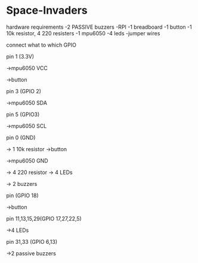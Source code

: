 # Space-Invaders
hardware requirements
-2 PASSIVE buzzers
-RPI
-1 breadboard
-1 button
-1 10k resistor, 4 220 resisters
-1 mpu6050
-4 leds
-jumper wires


connect what to which GPIO

pin 1 (3.3V)

->mpu6050 VCC

->button

pin 3 (GPIO 2)

->mpu6050 SDA

pin 5 (GPIO3)

->mpu6050 SCL

pin 0 (GND)

-> 1 10k resistor ->button

->mpu6050 GND

-> 4 220 resistor -> 4 LEDs

-> 2 buzzers 

pin (GPIO 18)

->button

pin 11,13,15,29(GPIO 17,27,22,5)

->4 LEDs

pin 31,33 (GPIO 6,13)

->2 passive buzzers

